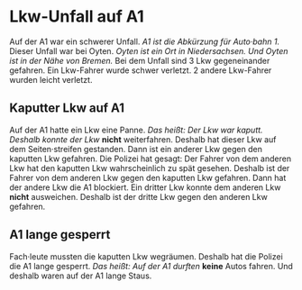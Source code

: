 # Lkw-Unfall auf A1

Auf der A1 war ein schwerer Unfall. 
*A1 ist die Abkürzung für Auto·bahn 1.* Dieser Unfall war bei Oyten. 
*Oyten ist ein Ort in Niedersachsen.* 
*Und Oyten ist in der Nähe von Bremen.* Bei dem Unfall sind 3 Lkw gegeneinander gefahren. Ein Lkw-Fahrer wurde schwer verletzt. 2 andere Lkw-Fahrer wurden leicht verletzt. 

## Kaputter Lkw auf A1
Auf der A1 hatte ein Lkw eine Panne. *Das heißt:* 
*Der Lkw war kaputt.* 
*Deshalb konnte der Lkw* **nicht** weiterfahren. Deshalb hat dieser Lkw auf dem Seiten·streifen gestanden. Dann ist ein anderer Lkw gegen den kaputten Lkw gefahren. Die Polizei hat gesagt: Der Fahrer von dem anderen Lkw hat den kaputten Lkw wahrscheinlich zu spät gesehen. Deshalb ist der Fahrer von dem anderen Lkw gegen den kaputten Lkw gefahren. Dann hat der andere Lkw die A1 blockiert. Ein dritter Lkw konnte dem anderen Lkw **nicht** ausweichen. Deshalb ist der dritte Lkw gegen den anderen Lkw gefahren. 

## A1 lange gesperrt
Fach·leute mussten die kaputten Lkw wegräumen. Deshalb hat die Polizei die A1 lange gesperrt. *Das heißt:* 
*Auf der A1 durften* **keine** Autos fahren. Und deshalb waren auf der A1 lange Staus. 
